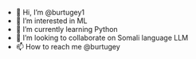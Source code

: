 - 👋 Hi, I’m @burtugey1
- 👀 I’m interested in ML
- 🌱 I’m currently learning Python
- 💞️ I’m looking to collaborate on Somali language LLM
- 📫 How to reach me @burtugey


<!---
burtugey1/burtugey1 is a ✨ special ✨ repository because its `README.md` (this file) appears on your GitHub profile.
You can click the Preview link to take a look at your changes.
--->

